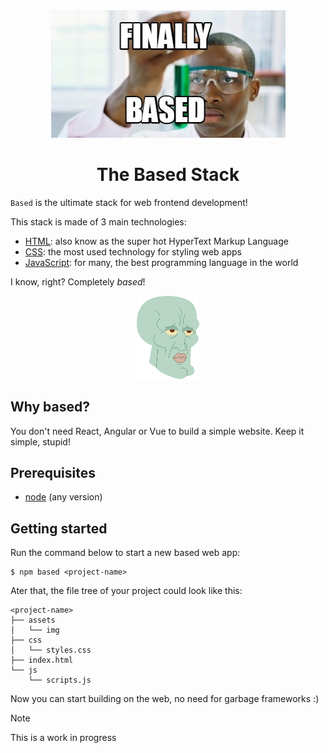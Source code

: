 <div align="center">
  <img src="./public/finally_based.jpg" />
</div>

<div align="center">
  <h1>The Based Stack</h1>
</div>

`Based` is the ultimate stack for web frontend development!

This stack is made of 3 main technologies:

+ [HTML](https://developer.mozilla.org/en-US/docs/Web/HTML): also know as the super hot HyperText Markup Language
+ [CSS](https://developer.mozilla.org/en-US/docs/Web/CSS): the most used technology for styling web apps
+ [JavaScript](https://developer.mozilla.org/en-US/docs/Web/JavaScript): for many, the best programming language in the world

I know, right? Completely *based*!

<div align="center">
  <img src="./public/based.png" width="100" height="auto"/>
</div>

## Why based?

You don't need React, Angular or Vue to build a simple website. Keep it simple, stupid!

## Prerequisites

+ [node](https://nodejs.org/en/download/package-manager) (any version)

## Getting started

Run the command below to start a new based web app:

```console
$ npm based <project-name>
```

Ater that, the file tree of your project could look like this:

```
<project-name>
├── assets
│   └── img
├── css
│   └── styles.css
├── index.html
└── js
    └── scripts.js
```

Now you can start building on the web, no need for garbage frameworks :)

> [!NOTE]  
> This is a work in progress